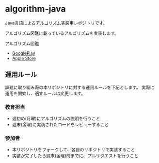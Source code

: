 # algorithm-java
Java言語によるアルゴリズム実装用レポジトリです。

アルゴリズム図鑑に載っているアルゴリズムを実装します。

アルゴリズム図鑑
- [GooglePlay](https://play.google.com/store/apps/details?id=wiki.algorithm.algorithms&hl=ja)
- [Apple Store](https://itunes.apple.com/jp/app/%E3%82%A2%E3%83%AB%E3%82%B4%E3%83%AA%E3%82%BA%E3%83%A0%E5%9B%B3%E9%91%91/id1047532631?mt=8)


## 運用ルール
課題に取り組み際の本リポジトリに対する運用ルールを下記とします。
実際に運用を開始し、適宜ルールは変更します。
### 教育担当
- 週初め(月曜)にアルゴリズムの説明を行うこと
- 週末(金曜)に実装されたコードをレビューすること
### 参加者
- 本リポジトリをフォークして、各自のリポジトリで実装すること
- 実装が完了したら週末(金曜)前までに、プルリクエストを行うこと
